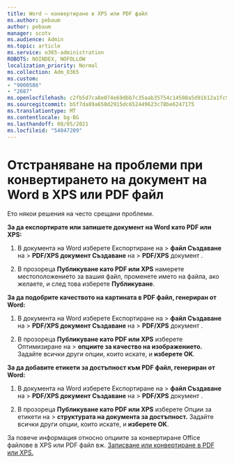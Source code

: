 ```yaml
---
title: Word – конвертиране в XPS или PDF файл
ms.author: pebaum
author: pebaum
manager: scotv
ms.audience: Admin
ms.topic: article
ms.service: o365-administration
ROBOTS: NOINDEX, NOFOLLOW
localization_priority: Normal
ms.collection: Adm_O365
ms.custom:
- "9000586"
- "2687"
ms.openlocfilehash: c2fb5d7ca8e074e69dbb7c35aab35754c14508a5d91b12a1fc943fadda242040
ms.sourcegitcommit: b5f7da89a650d2915dc652449623c78be6247175
ms.translationtype: MT
ms.contentlocale: bg-BG
ms.lasthandoff: 08/05/2021
ms.locfileid: "54047209"
---
```

# <a name="resolve-issues-converting-a-word-document-to-xps-or-pdf"></a>Отстраняване на проблеми при конвертирането на документ на Word в XPS или PDF файл

Ето някои решения на често срещани проблеми. 

**За да експортирате или запишете документ на Word като PDF или XPS:**

1. В документа на Word изберете Експортиране на  >  **файл Създаване** на  >  **PDF/XPS документ Създаване** на  >  **PDF/XPS** документ .

2. В прозореца **Публикуване като PDF или XPS** намерете местоположението за вашия файл, променете името на файла, ако желаете, и след това изберете **Публикуване**.

**За да подобрите качеството на картината в PDF файл, генериран от Word:**

1. В документа на Word изберете Експортиране на  >  **файл Създаване** на  >  **PDF/XPS документ Създаване** на  >  **PDF/XPS** документ .

2. В прозореца **Публикуване като PDF или XPS** изберете Оптимизиране на   >  **опциите за качество на изображението.** Задайте всички други опции, които искате, и **изберете OK**. 

**За да добавите етикети за достъпност към PDF файл, генериран от Word:**
 
1. В документа на Word изберете Експортиране на  >  **файл Създаване** на  >  **PDF/XPS документ Създаване** на  >  **PDF/XPS** документ .

2. В прозореца **Публикуване като PDF или XPS** изберете Опции за етикети на   >  **структурата на документа за достъпност.** Задайте всички други опции, които искате, и **изберете OK**.

За повече информация относно опциите за конвертиране Office файлове в XPS или PDF файл вж. [Записване или конвертиране в PDF или XPS.](https://support.office.com/article/d85416c5-7d77-4fd6-a216-6f4bf7c7c110)